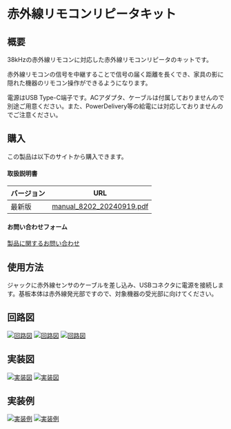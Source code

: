 # 赤外線リモコンリピータキット

## 概要
38kHzの赤外線リモコンに対応した赤外線リモコンリピータのキットです。

赤外線リモコンの信号を中継することで信号の届く距離を長くでき、家具の影に隠れた機器のリモコン操作ができるようになります。

電源はUSB Type-C端子です。ACアダプタ、ケーブルは付属しておりませんので別途ご用意ください。また、PowerDelivery等の給電には対応しておりませんのでご注意ください。

## 購入
この製品は以下のサイトから購入できます。  

#### 取扱説明書

<table>
  <thead>
    <tr>
      <th>バージョン</th>
      <th>URL</th>
    </tr>
  </thead>
  <tbody>
    <tr>
        <td>最新版</td>
        <td><a href="./manual_8202_20240919.pdf">manual_8202_20240919.pdf</a></td>
    </tr>
  </tbody>
</table>

#### お問い合わせフォーム
[製品に関するお問い合わせ](https://forms.gle/Fn5E3byABXJ8P5sbA)


## 使用方法
ジャックに赤外線センサのケーブルを差し込み、USBコネクタに電源を接続します。基板本体は赤外線発光部ですので、対象機器の受光部に向けてください。

## 回路図
[![回路図](./img/schematic01.jpg)](./img/schematic01.jpg)
[![回路図](./img/schematic02.jpg)](./img/schematic02.jpg)
[![回路図](./img/schematic03.jpg)](./img/schematic03.jpg)

## 実装図
[![実装図](./img/implementation-diagram01.jpg)](./img/implementation-diagram01.jpg)
[![実装図](./img/implementation-diagram02.jpg)](./img/implementation-diagram02.jpg)

## 実装例
[![実装例](./img/implementation-example01.jpg)](./img/implementation-example01.jpg)
[![実装例](./img/implementation-example02.jpg)](./img/implementation-example02.jpg)
